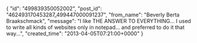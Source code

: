  {
   "id": "499839350052002",
   "post_id": "462493170453287_499447000091237",
   "from_name": "Beverly Berta Braakschmack",
   "message": "I like THE ANSWER TO EVERYTHING... I used to write all kinds of websites only in notepad... and preferred to do it that way...",
   "created_time": "2013-04-05T07:21:00+0000"
 }
